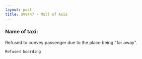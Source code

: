 ```yaml
---
layout: post
title: UVV447 - Mall of Asia
---
```


### Name of taxi: 

Refused to convey passenger due to the place being "far away".

```Refused boarding```
